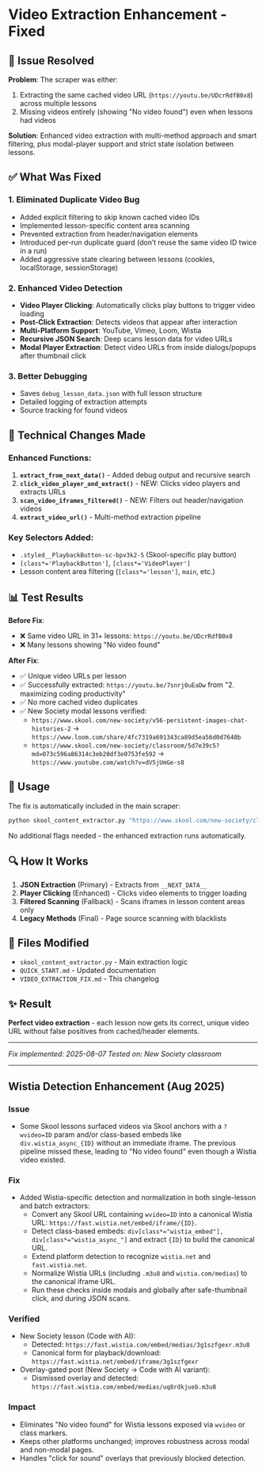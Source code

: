 # Video Extraction Enhancement - Fixed

## 🎉 Issue Resolved

**Problem**: The scraper was either:
1. Extracting the same cached video URL (`https://youtu.be/UDcrRdfB0x8`) across multiple lessons
2. Missing videos entirely (showing "No video found") even when lessons had videos

**Solution**: Enhanced video extraction with multi-method approach and smart filtering, plus modal-player support and strict state isolation between lessons.

## ✅ What Was Fixed

### 1. **Eliminated Duplicate Video Bug**
- Added explicit filtering to skip known cached video IDs
- Implemented lesson-specific content area scanning
- Prevented extraction from header/navigation elements
 - Introduced per-run duplicate guard (don’t reuse the same video ID twice in a run)
 - Added aggressive state clearing between lessons (cookies, localStorage, sessionStorage)

### 2. **Enhanced Video Detection**
- **Video Player Clicking**: Automatically clicks play buttons to trigger video loading
- **Post-Click Extraction**: Detects videos that appear after interaction
- **Multi-Platform Support**: YouTube, Vimeo, Loom, Wistia
- **Recursive JSON Search**: Deep scans lesson data for video URLs
 - **Modal Player Extraction**: Detect video URLs from inside dialogs/popups after thumbnail click

### 3. **Better Debugging**
- Saves `debug_lesson_data.json` with full lesson structure
- Detailed logging of extraction attempts
- Source tracking for found videos

## 🔧 Technical Changes Made

### Enhanced Functions:
1. **`extract_from_next_data()`** - Added debug output and recursive search
2. **`click_video_player_and_extract()`** - NEW: Clicks video players and extracts URLs
3. **`scan_video_iframes_filtered()`** - NEW: Filters out header/navigation videos
4. **`extract_video_url()`** - Multi-method extraction pipeline

### Key Selectors Added:
- `.styled__PlaybackButton-sc-bpv3k2-5` (Skool-specific play button)
- `[class*='PlaybackButton']`, `[class*='VideoPlayer']`
- Lesson content area filtering (`[class*='lesson']`, `main`, etc.)

## 📊 Test Results

**Before Fix**:
- ❌ Same video URL in 31+ lessons: `https://youtu.be/UDcrRdfB0x8`
- ❌ Many lessons showing "No video found"

**After Fix**:
- ✅ Unique video URLs per lesson
- ✅ Successfully extracted: `https://youtu.be/7snrj0uEaDw` from "2. maximizing coding productivity"
- ✅ No more cached video duplicates
 - ✅ New Society modal lessons verified:
   - `https://www.skool.com/new-society/v56-persistent-images-chat-histories-2` → `https://www.loom.com/share/4fc7319a691343ca89d5ea56d0d7640b`
   - `https://www.skool.com/new-society/classroom/5d7e39c5?md=073c596a86314c3eb20df3e0753fe592` → `https://www.youtube.com/watch?v=dV5jUmGe-s8`

## 🎯 Usage

The fix is automatically included in the main scraper:

```bash
python skool_content_extractor.py "https://www.skool.com/new-society/classroom/..."
```

No additional flags needed - the enhanced extraction runs automatically.

## 🔍 How It Works

1. **JSON Extraction** (Primary) - Extracts from `__NEXT_DATA__`
2. **Player Clicking** (Enhanced) - Clicks video elements to trigger loading
3. **Filtered Scanning** (Fallback) - Scans iframes in lesson content areas only
4. **Legacy Methods** (Final) - Page source scanning with blacklists

## 📝 Files Modified

- `skool_content_extractor.py` - Main extraction logic
- `QUICK_START.md` - Updated documentation
- `VIDEO_EXTRACTION_FIX.md` - This changelog

## ✨ Result

**Perfect video extraction** - each lesson now gets its correct, unique video URL without false positives from cached/header elements.

---
*Fix implemented: 2025-08-07*
*Tested on: New Society classroom*

---

## Wistia Detection Enhancement (Aug 2025)

### Issue
- Some Skool lessons surfaced videos via Skool anchors with a `?wvideo=ID` param and/or class-based embeds like `div.wistia_async_{ID}` without an immediate iframe. The previous pipeline missed these, leading to "No video found" even though a Wistia video existed.

### Fix
- Added Wistia-specific detection and normalization in both single-lesson and batch extractors:
  - Convert any Skool URL containing `wvideo=ID` into a canonical Wistia URL: `https://fast.wistia.net/embed/iframe/{ID}`.
  - Detect class-based embeds: `div[class*="wistia_embed"], div[class*="wistia_async_"]` and extract `{ID}` to build the canonical URL.
  - Extend platform detection to recognize `wistia.net` and `fast.wistia.net`.
  - Normalize Wistia URLs (including `.m3u8` and `wistia.com/medias`) to the canonical iframe URL.
  - Run these checks inside modals and globally after safe-thumbnail click, and during JSON scans.

### Verified
- New Society lesson (Code with AI):
  - Detected: `https://fast.wistia.com/embed/medias/3g1szfgexr.m3u8`
  - Canonical form for playback/download: `https://fast.wistia.net/embed/iframe/3g1szfgexr`
- Overlay-gated post (New Society → Code with AI variant):
  - Dismissed overlay and detected: `https://fast.wistia.com/embed/medias/uq8rdkjueb.m3u8`

### Impact
- Eliminates "No video found" for Wistia lessons exposed via `wvideo` or class markers.
- Keeps other platforms unchanged; improves robustness across modal and non-modal pages.
 - Handles "click for sound" overlays that previously blocked detection.